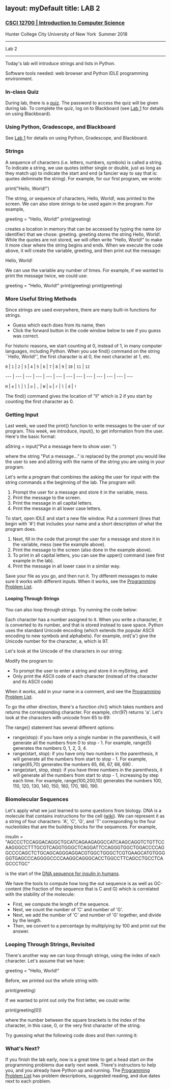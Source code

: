 layout: myDefault
title: LAB 2
---
### [CSCI 12700 | Introduction to Computer Science](../summer2018.md)  
Hunter College City University of New York &nbsp;Summer 2018 

---

Lab 2  

---

Today's lab will introduce strings and lists in Python.

Software tools needed: web browser and Python IDLE programming environment.

### In-class Quiz

During lab, there is a [quiz](quizzes.html). The password to access the quiz will be given during lab. To complete the quiz, log on to Blackboard (see [Lab 1](lab1.html) for details on using Blackboard).

### Using Python, Gradescope, and Blackboard

See [Lab 1](lab1.html) for details on using Python, Gradescope, and Blackboard.

### Strings

A sequence of characters (i.e. letters, numbers, symbols) is called a string. To indicate a string, we use quotes (either single or double, just as long as they match up) to indicate the start and end (a fancier way to say that is: quotes deliminate the string). For example, for our first program, we wrote:

print("Hello, World!")

The string, or sequence of characters, Hello, World!, was printed to the screen. We can also store strings to be used again in the program. For example,

greeting = "Hello, World!"
print(greeting)

creates a location in memory that can be accessed by typing the name (or identifier) that we chose: greeting. greeting stores the string Hello, World!. While the quotes are not stored, we will often write "Hello, World!" to make it more clear where the string begins and ends. When we execute the code above, it will create the variable, greeting, and then print out the message:

Hello, World!

We can use the variable any number of times. For example, if we wanted to print the message twice, we could use:

greeting = "Hello, World!"
print(greeting)
print(greeting)

### More Useful String Methods

Since strings are used everywhere, there are many built-in functions for strings.

*   Guess which each does from its name, then
*   Click the forward button in the code window below to see if you guess was correct.

For historic reasons, we start counting at 0, instead of 1, in many computer languages, including Python. When you use find() command on the string ``Hello, World!'', the first character is at 0, the next character at 1, etc.  


 ` 0 ` | ` 1 ` | ` 2 ` | ` 3 ` | ` 4 ` | ` 5 ` | ` 6 ` | ` 7 ` | ` 8 ` | ` 9 ` | ` 10 ` | ` 11 ` | ` 12 ` 
 
 --- | --- | --- | --- | --- | --- | --- | --- | --- | --- | --- | --- | --- 
 
 ` H ` | ` e ` | ` l ` | ` l ` | ` o ` | ` , ` | ` W ` | ` o ` | ` r ` | ` l ` | ` d ` | ` ! ` 


The find() command gives the location of "ll" which is 2 if you start by counting the first character as 0.

### Getting Input

Last week, we used the print() function to write messages to the user of our program. This week, we introduce, input(), to get information from the user. Here's the basic format:

aString = input("Put a message here to show user: ")

where the string "Put a message..." is replaced by the prompt you would like the user to see and aString with the name of the string you are using in your program.

Let's write a program that combines the asking the user for input with the string commands a the beginning of the lab. The program will:

1.  Prompt the user for a message and store it in the variable, mess.
2.  Print the message to the screen.
3.  Print the message in all capital letters.
4.  Print the message in all lower case letters.

To start, open IDLE and start a new file window. Put a comment (lines that begin with '#') that includes your name and a short description of what the program does.

1.  Next, fill in the code that prompt the user for a message and store it in the variable, mess (see the example above).
2.  Print the message to the screen (also done in the example above).
3.  To print in all capital letters, you can use the upper() command (see first example in the lab).
4.  Print the message in all lower case in a similar way.

Save your file as you go, and then run it. Try different messages to make sure it works with different inputs. When it works, see the [Programming Problem List](ps.html).

#### Looping Through Strings

You can also loop through strings. Try running the code below:

Each character has a number assigned to it. When you write a character, it is converted to its number, and that is stored instead to save space. Python uses the standard Unicode encoding (which extends the popular ASCII encoding to new symbols and alphabets). For example, ord('a') give the Unicode number for the character, a, which is 97.

Let's look at the Unicode of the characters in our string:

Modify the program to:

*   To prompt the user to enter a string and store it in myString, and
*   Only print the ASCII code of each character (instead of the character and its ASCII code)

When it works, add in your name in a comment, and see the [Programming Problem List](assignments.html).

To go the other direction, there's a function chr() which takes numbers and returns the corresponding character. For example, chr(97) returns 'a'. Let's look at the characters with unicode from 65 to 69:

The range() statement has several different options:

*   range(stop): if you have only a single number in the parenthesis, it will generate all the numbers from 0 to stop - 1. For example, range(5) generates the numbers 0, 1, 2, 3, 4.
*   range(start, stop): if you have only two numbers in the parenthesis, it will generate all the numbers from start to stop - 1. For example, range(65,70) generates the numbers 65, 66, 67, 68, 690 .
*   range(start, stop, step): if you have three numbers in the parenthesis, it will generate all the numbers from start to stop - 1, increasing by step each time. For example, range(100,200,10) generates the numbers 100, 110, 120, 130, 140, 150, 160, 170, 180, 190.

### Biomolecular Sequences

Let's apply what we just learned to some questions from biology. DNA is a molecule that contains instructions for the cell ([wiki](https://en.wikipedia.org/wiki/DNA)). We can represent it as a string of four characters: 'A', 'C', 'G', and 'T' corresponding to the four nucleotides that are the building blocks for the sequences. For example,

insulin = "AGCCCTCCAGGACAGGCTGCATCAGAAGAGGCCATCAAGCAGGTCTGTTCCAAGGGCCTTTGCGTCAGGTGGGCTCAGGATTCCAGGGTGGCTGGACCCCAGGCCCCAGCTCTGCAGCAGGGAGGACGTGGCTGGGCTCGTGAAGCATGTGGGGGTGAGCCCAGGGGCCCCAAGGCAGGGCACCTGGCCTTCAGCCTGCCTCAGCCCTGC"

is the start of the [DNA sequence for insulin in humans](https://www.ncbi.nlm.nih.gov/gene?Db=gene&Cmd=DetailsSearch&Term=3630).

We have the tools to compute how long the out sequence is as well as GC-content (the fraction of the sequence that is C and G) which is correlated with the stability of the molecule:

*   First, we compute the length of the sequence.
*   Next, we count the number of 'C' and number of 'G'.
*   Next, we add the number of 'C' and number of 'G' together, and divide by the length.
*   Then, we convert to a percentage by multiplying by 100 and print out the answer.

### Looping Through Strings, Revisited

There's another way we can loop through strings, using the index of each character. Let's assume that we have:

greeting = "Hello, World!"

Before, we printed out the whole string with:

print(greeting)

If we wanted to print out only the first letter, we could write:

print(greeting\[0\])

where the number between the square brackets is the index of the character, in this case, 0, or the very first character of the string.

Try guessing what the following code does and then running it:

### What's Next?

If you finish the lab early, now is a great time to get a head start on the programming problems due early next week. There's instructors to help you, and you already have Python up and running. The [Programming Problem List](ps.html) has problem descriptions, suggested reading, and due dates next to each problem.

